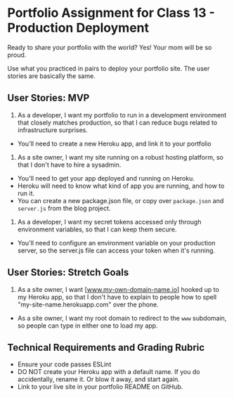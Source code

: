 # Portfolio Assignment for Class 13 -  Production Deployment

Ready to share your portfolio with the world? Yes! Your mom will be so proud.

Use what you practiced in pairs to deploy your portfolio site. The user stories are basically the same.

## User Stories: MVP
 1. As a developer, I want my portfolio to run in a development environment that closely matches production, so that I can reduce bugs related to infrastructure surprises.
  - You'll need to create a new Heroku app, and link it to your portfolio
 1. As a site owner, I want my site running on a robust hosting platform, so that I don't have to hire a sysadmin.
  - You'll need to get your app deployed and running on Heroku.
  - Heroku will need to know what kind of app you are running, and how to run it.
  - You can create a new package.json file, or copy over `package.json` and `server.js` from the blog project.
 1. As a developer, I want my secret tokens accessed only through environment variables, so that I can keep them secure.
  - You'll need to configure an environment variable on your production server, so the server.js file can access your token when it's running.


## User Stories: Stretch Goals
 1. As a site owner, I want [www.my-own-domain-name.io] hooked up to my Heroku app, so that I don't have to explain to people how to spell "my-site-name.herokuapp.com" over the phone.
 - As a site owner, I want my root domain to redirect to the `www` subdomain, so people can type in either one to load my app.

## Technical Requirements and Grading Rubric
 - Ensure your code passes ESLint
 - DO NOT create your Heroku app with a default name. If you do accidentally, rename it. Or blow it away, and start again.
 - Link to your live site in your portfolio README on GitHub.
